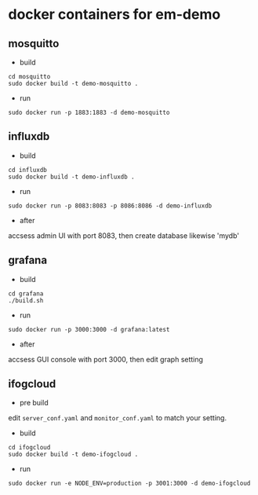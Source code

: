 # docker containers for em-demo

## mosquitto

* build

```
cd mosquitto
sudo docker build -t demo-mosquitto .
```

* run

```
sudo docker run -p 1883:1883 -d demo-mosquitto
```

## influxdb

* build

```
cd influxdb
sudo docker build -t demo-influxdb .
```

* run

```
sudo docker run -p 8083:8083 -p 8086:8086 -d demo-influxdb
```

* after

accsess admin UI with port 8083, then create database likewise 'mydb'

## grafana

* build

```
cd grafana
./build.sh
```

* run

```
sudo docker run -p 3000:3000 -d grafana:latest
```

* after

accsess GUI console with port 3000, then edit graph setting


## ifogcloud

* pre build

edit ``server_conf.yaml`` and ``monitor_conf.yaml`` to match your setting.

* build

```
cd ifogcloud
sudo docker build -t demo-ifogcloud .
```

* run

```
sudo docker run -e NODE_ENV=production -p 3001:3000 -d demo-ifogcloud
```
